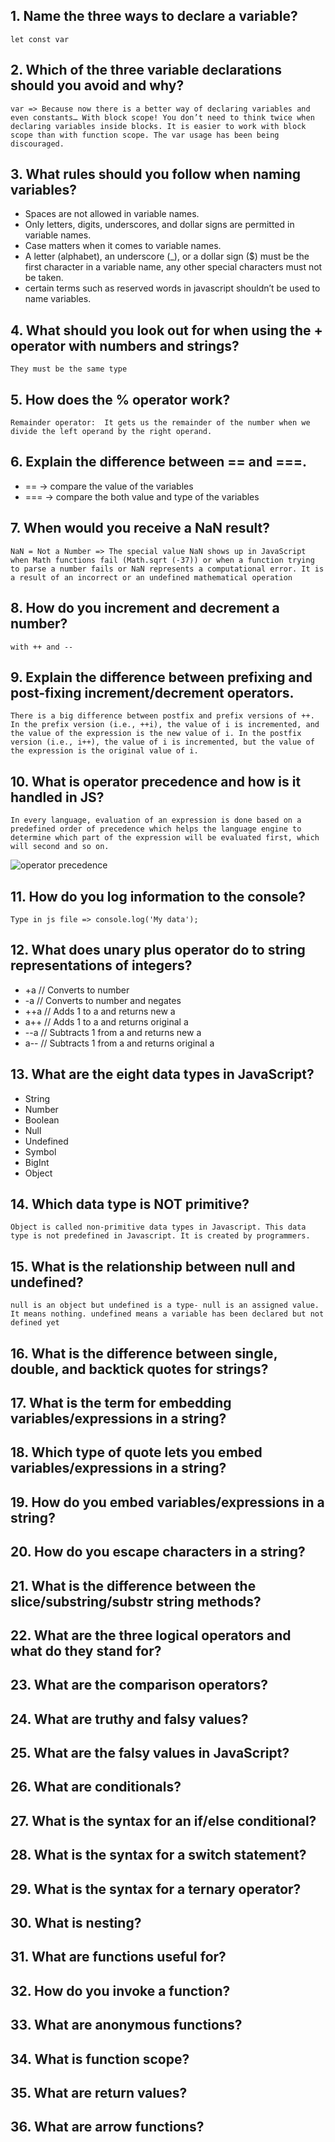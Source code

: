 ## 1. Name the three ways to declare a variable?
`let const var`
## 2. Which of the three variable declarations should you avoid and why?
`var => Because now there is a better way of declaring variables and even constants… With block scope! You don’t need to think twice when declaring variables inside blocks. It is easier to work with block scope than with function scope. The var usage has been being discouraged.`
## 3. What rules should you follow when naming variables?
- Spaces are not allowed in variable names.
- Only letters, digits, underscores, and dollar signs are permitted in variable names.
- Case matters when it comes to variable names.
- A letter (alphabet), an underscore (_), or a dollar sign ($) must be the first character in a variable name, any other special characters must not be taken.
- certain terms such as reserved words in javascript shouldn’t be used to name variables.
## 4. What should you look out for when using the + operator with numbers and strings?
`They must be the same type`
## 5. How does the % operator work?
`Remainder operator:  It gets us the remainder of the number when we divide the left operand by the right operand. `
## 6. Explain the difference between == and ===.
-  == -> compare the value of the variables
-  === -> compare the both value and type of the variables
## 7. When would you receive a NaN result?
`NaN = Not a Number => The special value NaN shows up in JavaScript when Math functions fail (Math.sqrt (-37)) or when a function trying to parse a number fails or NaN represents a computational error. It is a result of an incorrect or an undefined mathematical operation`
## 8. How do you increment and decrement a number?
`with ++ and --`
## 9. Explain the difference between prefixing and post-fixing increment/decrement operators.
`There is a big difference between postfix and prefix versions of ++.
In the prefix version (i.e., ++i), the value of i is incremented, and the value of the expression is the new value of i.
In the postfix version (i.e., i++), the value of i is incremented, but the value of the expression is the original value of i.`
## 10. What is operator precedence and how is it handled in JS?
`In every language, evaluation of an expression is done based on a predefined order of precedence which helps the language engine to determine which part of the expression will be evaluated first, which will second and so on.`

![operator precedence](./img/precedence.jpg)
## 11. How do you log information to the console?
`Type in js file => console.log('My data');`
## 12. What does unary plus operator do to string representations of integers?
- +a // Converts to number
- -a // Converts to number and negates
- ++a // Adds 1 to a and returns new a
- a++ // Adds 1 to a and returns original a
- --a // Subtracts 1 from a and returns new a
- a-- // Subtracts 1 from a and returns original a
## 13. What are the eight data types in JavaScript?
- String
- Number
- Boolean
- Null
- Undefined
- Symbol
- BigInt
- Object
## 14. Which data type is NOT primitive?
`Object is called non-primitive data types in Javascript. This data type is not predefined in Javascript. It is created by programmers.`
## 15. What is the relationship between null and undefined?
`null is an object but undefined is a type- null is an assigned value. It means nothing. undefined means a variable has been declared but not defined yet`
## 16. What is the difference between single, double, and backtick quotes for strings?
## 17. What is the term for embedding variables/expressions in a string?
## 18. Which type of quote lets you embed variables/expressions in a string?
## 19. How do you embed variables/expressions in a string?
## 20. How do you escape characters in a string?
## 21. What is the difference between the slice/substring/substr string methods?
## 22. What are the three logical operators and what do they stand for?
## 23. What are the comparison operators?
## 24. What are truthy and falsy values?
## 25. What are the falsy values in JavaScript?
## 26. What are conditionals?
## 27. What is the syntax for an if/else conditional?
## 28. What is the syntax for a switch statement?
## 29. What is the syntax for a ternary operator?
## 30. What is nesting?
## 31. What are functions useful for?
## 32. How do you invoke a function?
## 33. What are anonymous functions?
## 34. What is function scope?
## 35. What are return values?
## 36. What are arrow functions?